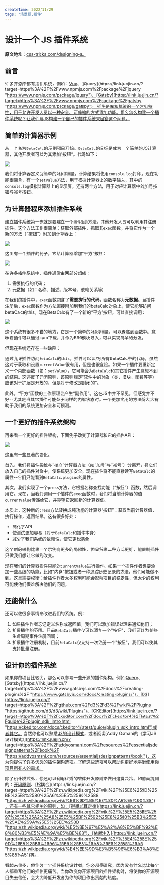 ```yaml
---
createTime: 2022/11/29
tags: '场景题,插件'
---
```

# 设计一个 JS 插件系统

**原文地址**：[css-tricks.com/designing-a…](https://css-tricks.com/designing-a-javascript-plugin-system/ "https://css-tricks.com/designing-a-javascript-plugin-system/")

前言
--

许多开源库都有插件系统，例如：[Vue](https://link.juejin.cn/?target=https%3A%2F%2Fwww.npmjs.com%2Fpackage%2Fvue "https://www.npmjs.com/package/vue")、[jQuery](https://link.juejin.cn/?target=https%3A%2F%2Fwww.npmjs.com%2Fpackage%2Fjquery "https://www.npmjs.com/package/jquery")、[Gatsby](https://link.juejin.cn/?target=https%3A%2F%2Fwww.npmjs.com%2Fpackage%2Fgatsby "https://www.npmjs.com/package/gatsby")。插件是库和框架的一个常见特性，用于允许开发人员以一种安全、可伸缩的方式添加功能。那么怎么构建一个插件系统呢？让我们用JS构建一个自己的插件系统来回答这个问题。

简单的计算器示例
--------

从一个名为`BetaCalc`的示例项目开始。`BetaCalc`的目标是成为一个简单的JS计算器，其他开发者可以为其添加”按钮“。代码如下：

![](https://p6-juejin.byteimg.com/tos-cn-i-k3u1fbpfcp/c8c708a017624d65aaaffcb3a82af62b~tplv-k3u1fbpfcp-zoom-in-crop-mark:4536:0:0:0.image)

我们将计算器定义为简单的`对象字面量`，计算结果将使用`console.log`打印。现在功能很简单，有一个`setValue`方法，用于模拟计算器上的数字输入，其中的`console.log`模拟计算器上的显示屏，还有两个方法，用于对应计算器中的加号按钮与减号按钮。

为计算器程序添加插件系统
------------

建立插件系统第一步就是要建立一个`插件注册`方法，其他开发人员可以利用其注册插件。这个方法工作很简单：获取外部插件，抓取其`exec`函数，并将它作为一个新的方法（“按钮”）附加到计算器上：

![](https://p1-juejin.byteimg.com/tos-cn-i-k3u1fbpfcp/f2e4c1e8f90147f5be3e33d4d4c31909~tplv-k3u1fbpfcp-zoom-in-crop-mark:4536:0:0:0.image)

这里有一个插件的例子，它给计算器增加“平方”按钮：

![](https://p6-juejin.byteimg.com/tos-cn-i-k3u1fbpfcp/27773c9075a6425b9c38e01ae46e539c~tplv-k3u1fbpfcp-zoom-in-crop-mark:4536:0:0:0.image)

在许多插件系统中，插件通常由两部分组成：

1. 需要执行的代码；
2. 元数据（如：名称、描述、版本号、依赖关系等）

在我们的插件中，`exec`函数包含了**需要执行的代码**，函数名称为**元数据**。当插件注册后，`exec`函数作为方法直接附加到我们的betaCalc对象上，使它能够访问betaCalc的this。现在BetaCalc有了一个新的“平方”按钮，可以直接调用：

![](https://p3-juejin.byteimg.com/tos-cn-i-k3u1fbpfcp/b8aab991ae91477ab167ac4f1761948d~tplv-k3u1fbpfcp-zoom-in-crop-mark:4536:0:0:0.image)

这个系统有很多不错的地方，它是一个简单的`对象字面量`，可以传递到函数中。意味着插件可以通过npm下载，并作为ES6模块导入，可以实现简单的分发。

但现在系统还存在一些缺陷：

通过允许插件访问`BetaCalc`的`this`，插件可以读/写所有BetaCalc中的代码，虽然这对于获取和设置`currentValue`很有用，但是也很危险。如果一个插件要重新定义一个内部函数（如：`setValue`），它可能会为`BetaCalc`和其它插件产生意想不到的结果。这违反了[开闭原则](https://link.juejin.cn/?target=https%3A%2F%2Fzh.wikipedia.org%2Fwiki%2F%25E5%25BC%2580%25E9%2597%25AD%25E5%258E%259F%25E5%2588%2599 "https://zh.wikipedia.org/wiki/%E5%BC%80%E9%97%AD%E5%8E%9F%E5%88%99")，该原则规定“软件中的对象（类，模块，函数等等）应该对于扩展是开放的，但是对于修改是封闭的”。

此外，“平方”函数的工作原理会产生“副作用”。这在JS中并不罕见，但感觉并不好--尤其是当其它插件可能处于同样的内部状态时。一个更加实用的方法将大大有助于我们的系统更加安全和可预测。

一个更好的插件系统架构
-----------

再来看一个更好的插件架构，下面例子改变了计算器和它的插件API：

![](https://p3-juejin.byteimg.com/tos-cn-i-k3u1fbpfcp/2108e8b5076f4c4a9e2202ecfc290340~tplv-k3u1fbpfcp-zoom-in-crop-mark:4536:0:0:0.image)

这里有一些显著的变化。

首先，我们将插件系统与“核心”计算器方法（如“加号”与“减号”）分离开，将它们放入自己的插件对象中，使系统更加安全。现在插件将不能直接读写`BetaCalc`的属性--它们只能看到`BetaCalc.plugins`的属性。

其次，我们实现了一个`press`方法，它根据名称查找功能（“按钮”）函数，然后调用它。现在，当我们调用一个插件的`exec`函数时，我们将当前计算器的值`currentValue`传递给它，并期望它返回新的计算器值。

本质上，这种新的`press`方法转换成纯功能的计算器“按钮”：获取当前计算器值，执行操作，返回结果。这有很多好处：

* 简化了API
* 使测试更加容易（对于`BetaCalc`和插件本身）
* 减少了我们系统的依赖性，使它更[松耦合](https://link.juejin.cn/?target=https%3A%2F%2Fzh.wikipedia.org%2Fwiki%2F%25E6%259D%25BE%25E8%2580%25A6%25E5%2590%2588 "https://zh.wikipedia.org/wiki/%E6%9D%BE%E8%80%A6%E5%90%88")

这个新的架构比第一个示例有更多的局限性，但显然第二种方式更好，能限制插件只做我们想让它做的改变。

现在我们的计算器插件只能对`currentValue`进行操作。如果一个插件作者想要添加一些高级的功能，比如"内存"按钮或者一种追踪历史记录的方法，他们可能做不到。这里需要权衡：给插件作者太多权利可能会影响项目的稳定性，但太少的权利可能使他们很难解决他们的问题。

还能做什么
-----

还可以做很多事情来改进我们的系统。例：

1. 如果插件作者忘记定义名称或返回值，我们可以添加错误处理来通知他们；
2. 扩展插件的范围。目前`BetaCalc`插件仅可以添加一个"按钮"，我们可以为某些生命周期事件注册回调；
3. 扩展插件注册机制，目前`BetaCalc`仅支持一次注册一个"按钮"，我们可以使其支持批量注册。

设计你的插件系统
--------

如果你的项目比较大，那么可以参考一些开源的插件架构。例如[jQuery](https://link.juejin.cn/?target=https%3A%2F%2Flearn.jquery.com%2Fplugins%2Fbasic-plugin-creation%2F "https://learn.jquery.com/plugins/basic-plugin-creation/")、[Gatsby](https://link.juejin.cn/?target=https%3A%2F%2Fwww.gatsbyjs.com%2Fdocs%2Fcreating-plugins%2F "https://www.gatsbyjs.com/docs/creating-plugins/")、[D3](https://link.juejin.cn/?target=https%3A%2F%2Fgithub.com%2Fd3%2Fd3%2Fwiki%2FPlugins "https://github.com/d3/d3/wiki/Plugins")、[CKEditor](https://link.juejin.cn/?target=https%3A%2F%2Fckeditor.com%2Fdocs%2Fckeditor4%2Flatest%2Fguide%2Fplugin_sdk_intro.html "https://ckeditor.com/docs/ckeditor4/latest/guide/plugin_sdk_intro.html")或者其它。 当然你也可以熟悉[JS的设计模式](https://link.juejin.cn/?target=https%3A%2F%2Fseesparkbox.com%2Ffoundry%2Fjavascript_design_patterns "https://seesparkbox.com/foundry/javascript_design_patterns")，或者阅读[Addy Osmani的《学习JS设计模式》](https://link.juejin.cn/?target=https%3A%2F%2Faddyosmani.com%2Fresources%2Fessentialjsdesignpatterns%2Fbook%2F "https://addyosmani.com/resources/essentialjsdesignpatterns/book/")，这为你提供了许多优秀的插件架构选项。了解这些选项可以帮助你更好地平衡使用你项目所有人的需求。

除了设计模式外，你还可以利用优秀的软件开发原则来做出这类决策。如前面提到的：[开闭原则](https://link.juejin.cn/?target=https%3A%2F%2Fzh.wikipedia.org%2Fwiki%2F%25E5%25BC%2580%25E9%2597%25AD%25E5%258E%259F%25E5%2588%2599 "https://zh.wikipedia.org/wiki/%E5%BC%80%E9%97%AD%E5%8E%9F%E5%88%99")、[松耦合](https://link.juejin.cn/?target=https%3A%2F%2Fzh.wikipedia.org%2Fwiki%2F%25E6%259D%25BE%25E8%2580%25A6%25E5%2590%2588 "https://zh.wikipedia.org/wiki/%E6%9D%BE%E8%80%A6%E5%90%88")，还有一些其它相关的原则，如：[得墨忒耳定律](https://link.juejin.cn/?target=https%3A%2F%2Fzh.wikipedia.org%2Fwiki%2F%25E5%25BE%2597%25E5%25A2%25A8%25E5%25BF%2592%25E8%2580%25B3%25E5%25AE%259A%25E5%25BE%258B "https://zh.wikipedia.org/wiki/%E5%BE%97%E5%A2%A8%E5%BF%92%E8%80%B3%E5%AE%9A%E5%BE%8B")、[依赖注入](https://link.juejin.cn/?target=https%3A%2F%2Fzh.wikipedia.org%2Fwiki%2F%25E4%25BE%259D%25E8%25B5%2596%25E6%25B3%25A8%25E5%2585%25A5 "https://zh.wikipedia.org/wiki/%E4%BE%9D%E8%B5%96%E6%B3%A8%E5%85%A5")等。

看起来很多，但作为一个插件系统设计者，你必须得研究，因为没有什么比让每个人都重写他们的插件更痛苦。当你改变你开源项目的插件架构时，将使你的开源项目失去信任，会大大降低开发者为你的项目作出贡献的热度。
